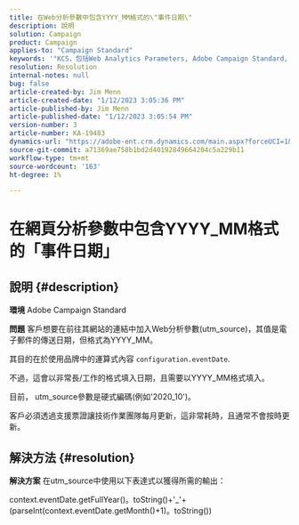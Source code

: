 ```yaml
---
title: 在Web分析參數中包含YYYY_MM格式的\"事件日期\"
description: 說明
solution: Campaign
product: Campaign
applies-to: "Campaign Standard"
keywords: '"KCS，包括Web Analytics Parameters, Adobe Campaign Standard, ACS中YYYY_MM格式的\"事件日期\"'
resolution: Resolution
internal-notes: null
bug: false
article-created-by: Jim Menn
article-created-date: "1/12/2023 3:05:36 PM"
article-published-by: Jim Menn
article-published-date: "1/12/2023 3:05:54 PM"
version-number: 3
article-number: KA-19483
dynamics-url: "https://adobe-ent.crm.dynamics.com/main.aspx?forceUCI=1&pagetype=entityrecord&etn=knowledgearticle&id=e091d78d-8a92-ed11-aad1-6045bd0065f9"
source-git-commit: a71369ae758b1bd2d40192849664204c5a229b11
workflow-type: tm+mt
source-wordcount: '163'
ht-degree: 1%

---
```


# 在網頁分析參數中包含YYYY_MM格式的「事件日期」

## 說明 {#description}


<b>環境</b>
Adobe Campaign Standard

<b>問題</b>
客戶想要在前往其網站的連結中加入Web分析參數(utm_source)，其值是電子郵件的傳送日期，但格式為YYYY_MM。

其目的在於使用品牌中的運算式內容 `configuration.eventDate`.

不過，這會以非常長/工作的格式填入日期，且需要以YYYY_MM格式填入。

目前， utm_source參數是硬式編碼(例如&#39;2020_10&#39;)。

客戶必須透過支援票證讓技術作業團隊每月更新，這非常耗時，且通常不會按時更新。


## 解決方法 {#resolution}


<b>解決方案</b>
在utm_source中使用以下表達式以獲得所需的輸出：

context.eventDate.getFullYear()。toString()+&#39;_&#39;+(parseInt(context.eventDate.getMonth()+1)。toString())
